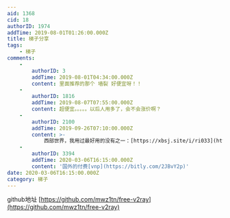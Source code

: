 ```yaml
---
aid: 1368
cid: 18
authorID: 1974
addTime: 2019-08-01T01:26:00.000Z
title: 梯子分享
tags:
    - 梯子
comments:
    -
        authorID: 3
        addTime: 2019-08-01T04:34:00.000Z
        content: 里面推荐的那个 墙裂 好便宜呀！！
    -
        authorID: 1816
        addTime: 2019-08-07T07:55:00.000Z
        content: 超便宜。。。。。以后人用多了，会不会涨价啊？
    -
        authorID: 2100
        addTime: 2019-09-26T07:10:00.000Z
        content: >-
            西部世界，我用过最好用的没有之一：[https://xbsj.site/i/ri033](https://xbsj.site/i/ri033)
    -
        authorID: 3394
        addTime: 2020-03-06T16:15:00.000Z
        content: '国外的付费[vnp](https://bitly.com/2JBvY2p)'
date: 2020-03-06T16:15:00.000Z
category: 梯子
---
```


github地址 [https://github.com/mwz1tn/free-v2ray](https://github.com/mwz1tn/free-v2ray)
